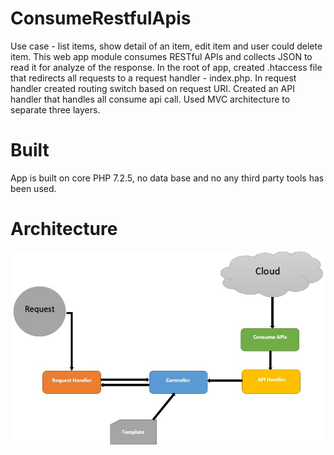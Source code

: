 # ConsumeRestfulApis

Use case - list items, show detail of an item, edit item and user could delete item. This web app module consumes RESTful APIs and collects JSON to read it for analyze of the response. In the root of app, created .htaccess file that redirects all requests to a request handler - index.php. In request handler created routing switch based on request URI. Created an API handler that handles all consume api call.
Used MVC architecture to separate three layers.  



# Built

App is built on core PHP 7.2.5, no data base and no any third party tools has been used.


# Architecture

![flow_diagram.jpg](img/flow_diagram.jpg)
